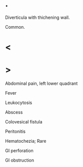 # .

Diverticula with thichening wall.

Common.

# <

# >

Abdominal pain, left lower quadrant

Fever

Leukocytosis

Abscess

Colovesical fistula

Peritonitis

Hematochezia; Rare

GI perforation

GI obstruction
